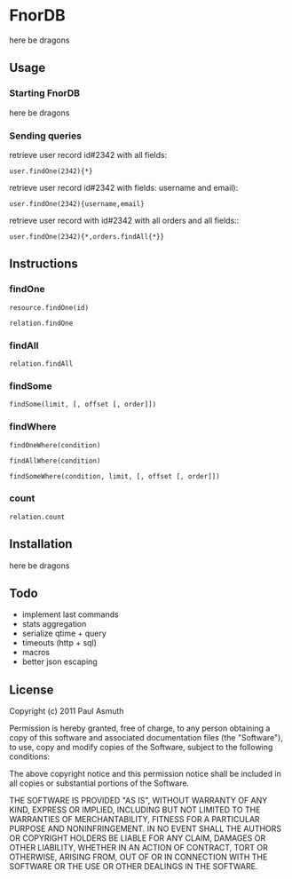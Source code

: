 FnorDB
======

here be dragons


Usage
-----

### Starting FnorDB

here be dragons

### Sending queries

retrieve user record id#2342 with all fields:

    user.findOne(2342){*}

retrieve user record id#2342 with fields: username and email):


    user.findOne(2342){username,email}

retrieve user record with id#2342 with all orders and all fields::

    user.findOne(2342){*,orders.findAll{*}}


Instructions
------------

### findOne

    resource.findOne(id)

    relation.findOne



### findAll

    relation.findAll


### findSome

    findSome(limit, [, offset [, order]])


### findWhere

    findOneWhere(condition)

    findAllWhere(condition)

    findSomeWhere(condition, limit, [, offset [, order]])


### count

    relation.count



Installation
------------

here be dragons


Todo
----

+ implement last commands
+ stats aggregation
+ serialize qtime + query
+ timeouts (http + sql)
+ macros
+ better json escaping

License
-------

Copyright (c) 2011 Paul Asmuth

Permission is hereby granted, free of charge, to any person obtaining
a copy of this software and associated documentation files (the
"Software"), to use, copy and modify copies of the Software, subject 
to the following conditions:

The above copyright notice and this permission notice shall be
included in all copies or substantial portions of the Software.

THE SOFTWARE IS PROVIDED "AS IS", WITHOUT WARRANTY OF ANY KIND,
EXPRESS OR IMPLIED, INCLUDING BUT NOT LIMITED TO THE WARRANTIES OF
MERCHANTABILITY, FITNESS FOR A PARTICULAR PURPOSE AND
NONINFRINGEMENT. IN NO EVENT SHALL THE AUTHORS OR COPYRIGHT HOLDERS BE
LIABLE FOR ANY CLAIM, DAMAGES OR OTHER LIABILITY, WHETHER IN AN ACTION
OF CONTRACT, TORT OR OTHERWISE, ARISING FROM, OUT OF OR IN CONNECTION
WITH THE SOFTWARE OR THE USE OR OTHER DEALINGS IN THE SOFTWARE.

